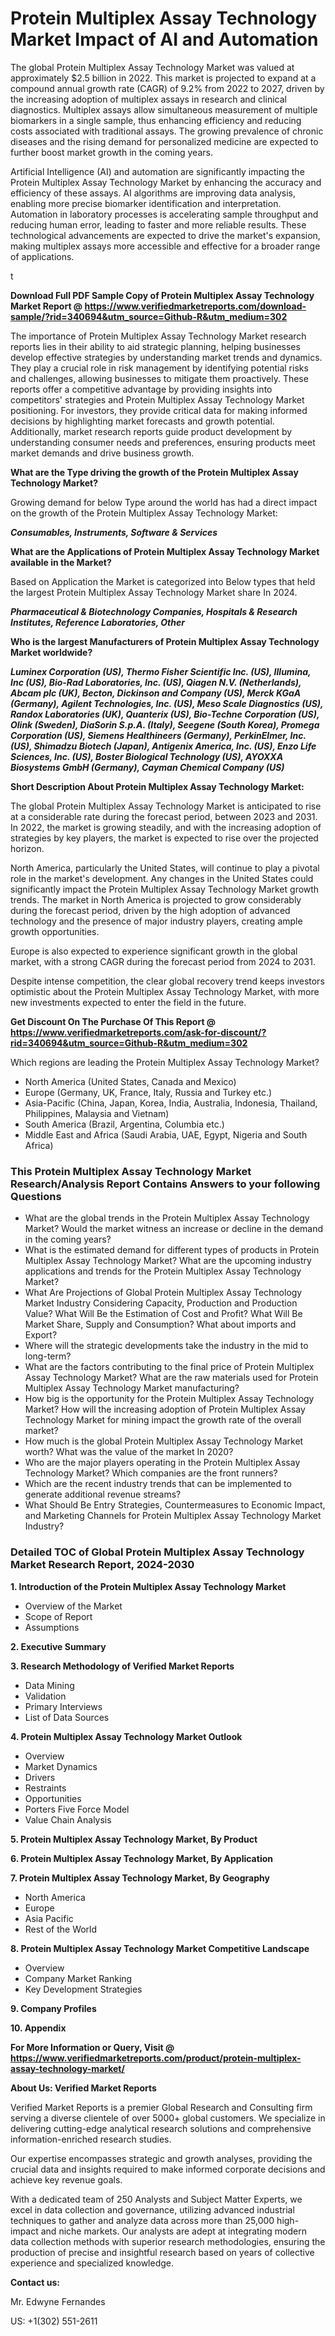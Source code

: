<meta name="title" content="Global Protein Multiplex Assay Technology Market Impact of AI and Automation"><meta name="description" content="The global Protein Multiplex Assay Technology Market was valued at approximately $2.5 billion in 2022. This market is projected to expand at a compound annual growth r"><meta name="title" content="Protein Multiplex Assay Technology Market Size, Share, Scope, Trends, Growth, Opportunities, Analysis, Forecast"><h1>Protein Multiplex Assay Technology Market Impact of AI and Automation</h1><p>The global Protein Multiplex Assay Technology Market was valued at approximately $2.5 billion in 2022. This market is projected to expand at a compound annual growth rate (CAGR) of 9.2% from 2022 to 2027, driven by the increasing adoption of multiplex assays in research and clinical diagnostics. Multiplex assays allow simultaneous measurement of multiple biomarkers in a single sample, thus enhancing efficiency and reducing costs associated with traditional assays. The growing prevalence of chronic diseases and the rising demand for personalized medicine are expected to further boost market growth in the coming years.</p><p>Artificial Intelligence (AI) and automation are significantly impacting the Protein Multiplex Assay Technology Market by enhancing the accuracy and efficiency of these assays. AI algorithms are improving data analysis, enabling more precise biomarker identification and interpretation. Automation in laboratory processes is accelerating sample throughput and reducing human error, leading to faster and more reliable results. These technological advancements are expected to drive the market's expansion, making multiplex assays more accessible and effective for a broader range of applications.</p>t</p><p id="" class=""><strong>Download Full PDF Sample Copy of Protein Multiplex Assay Technology Market Report @ <a href="https://www.verifiedmarketreports.com/download-sample/?rid=340694&utm_source=Github-R&utm_medium=302" target="_blank">https://www.verifiedmarketreports.com/download-sample/?rid=340694&utm_source=Github-R&utm_medium=302</a></strong></p><p>The importance of&nbsp;Protein Multiplex Assay Technology Market research reports lies in their ability to aid strategic planning, helping businesses develop effective strategies by understanding market trends and dynamics. They play a crucial role in risk management by identifying potential risks and challenges, allowing businesses to mitigate them proactively. These reports offer a competitive advantage by providing insights into competitors' strategies and Protein Multiplex Assay Technology Market positioning. For investors, they provide critical data for making informed decisions by highlighting market forecasts and growth potential. Additionally, market research reports guide product development by understanding consumer needs and preferences, ensuring products meet market demands and drive business growth.</p><p><strong>What are the&nbsp;Type driving the growth of the Protein Multiplex Assay Technology Market?</strong></p><p id="" class="">Growing demand for below Type around the world has had a direct impact on the growth of the Protein Multiplex Assay Technology Market:</p><em><strong>Consumables, Instruments, Software & Services</strong></em></p><strong>What are the&nbsp;Applications&nbsp;of Protein Multiplex Assay Technology Market available in the Market?</strong></p><p id="" class="">Based on Application the Market is categorized into Below types that held the largest Protein Multiplex Assay Technology Market share In 2024.</p><em><strong>Pharmaceutical & Biotechnology Companies, Hospitals & Research Institutes, Reference Laboratories, Other</strong></em></p><strong>Who is the largest Manufacturers of Protein Multiplex Assay Technology Market worldwide?</strong></p><p><em><strong>Luminex Corporation (US), Thermo Fisher Scientific Inc. (US), Illumina, Inc (US), Bio-Rad Laboratories, Inc. (US), Qiagen N.V. (Netherlands), Abcam plc (UK), Becton, Dickinson and Company (US), Merck KGaA (Germany), Agilent Technologies, Inc. (US), Meso Scale Diagnostics (US), Randox Laboratories (UK), Quanterix (US), Bio-Techne Corporation (US), Olink (Sweden), DiaSorin S.p.A. (Italy), Seegene (South Korea), Promega Corporation (US), Siemens Healthineers (Germany), PerkinElmer, Inc. (US), Shimadzu Biotech (Japan), Antigenix America, Inc. (US), Enzo Life Sciences, Inc. (US), Boster Biological Technology (US), AYOXXA Biosystems GmbH (Germany), Cayman Chemical Company (US)</strong></em></p><p id="" class=""><strong>Short Description About Protein Multiplex Assay Technology Market:</strong></p><p>The global Protein Multiplex Assay Technology Market is anticipated to rise at a considerable rate during the forecast period, between 2023 and 2031. In 2022, the market is growing steadily, and with the increasing adoption of strategies by key players, the market is expected to rise over the projected horizon.</p><p>North America, particularly the United States, will continue to play a pivotal role in the market's development. Any changes in the United States could significantly impact the Protein Multiplex Assay Technology Market growth trends. The market in North America is projected to grow considerably during the forecast period, driven by the high adoption of advanced technology and the presence of major industry players, creating ample growth opportunities.</p><p>Europe is also expected to experience significant growth in the global market, with a strong CAGR during the forecast period from 2024 to 2031.</p><p>Despite intense competition, the clear global recovery trend keeps investors optimistic about the Protein Multiplex Assay Technology Market, with more new investments expected to enter the field in the future.</p><p id="" class=""><strong>Get Discount On The Purchase Of This Report @ <a href="https://www.verifiedmarketreports.com/ask-for-discount/?rid=340694&utm_source=Github-R&utm_medium=302" target="_blank">https://www.verifiedmarketreports.com/ask-for-discount/?rid=340694&utm_source=Github-R&utm_medium=302</a></strong></p>Which regions are leading the Protein Multiplex Assay Technology Market?</p><ul><li>North America (United States, Canada and Mexico)</li><li>Europe (Germany, UK, France, Italy, Russia and Turkey etc.)</li><li>Asia-Pacific (China, Japan, Korea, India, Australia, Indonesia, Thailand, Philippines, Malaysia and Vietnam)</li><li>South America (Brazil, Argentina, Columbia etc.)</li><li>Middle East and Africa (Saudi Arabia, UAE, Egypt, Nigeria and South Africa)</li></ul><h3 id="" class="">This Protein Multiplex Assay Technology Market Research/Analysis Report Contains Answers to your following Questions</h3><ul><li>What are the global trends in the Protein Multiplex Assay Technology Market? Would the market witness an increase or decline in the demand in the coming years?</li><li>What is the estimated demand for different types of products in Protein Multiplex Assay Technology Market? What are the upcoming industry applications and trends for the Protein Multiplex Assay Technology Market?</li><li>What Are Projections of Global Protein Multiplex Assay Technology Market Industry Considering Capacity, Production and Production Value? What Will Be the Estimation of Cost and Profit? What Will Be Market Share, Supply and Consumption? What about imports and Export?</li><li>Where will the strategic developments take the industry in the mid to long-term?</li><li>What are the factors contributing to the final price of Protein Multiplex Assay Technology Market? What are the raw materials used for Protein Multiplex Assay Technology Market manufacturing?</li><li>How big is the opportunity for the Protein Multiplex Assay Technology Market? How will the increasing adoption of Protein Multiplex Assay Technology Market for mining impact the growth rate of the overall market?</li><li>How much is the global Protein Multiplex Assay Technology Market worth? What was the value of the market In 2020?</li><li>Who are the major players operating in the Protein Multiplex Assay Technology Market? Which companies are the front runners?</li><li>Which are the recent industry trends that can be implemented to generate additional revenue streams?</li><li>What Should Be Entry Strategies, Countermeasures to Economic Impact, and Marketing Channels for Protein Multiplex Assay Technology Market Industry?</li></ul><h3 id="" class="">Detailed TOC of Global Protein Multiplex Assay Technology Market Research Report, 2024-2030</h3><p id="" class=""><strong>1. Introduction of the Protein Multiplex Assay Technology Market</strong></p><ul><li>Overview of the Market</li><li>Scope of Report</li><li>Assumptions</li></ul><p id="" class=""><strong>2. Executive Summary</strong></p><p id="" class=""><strong>3. Research Methodology of Verified Market Reports</strong></p><ul><li>Data Mining</li><li>Validation</li><li>Primary Interviews</li><li>List of Data Sources</li></ul><p id="" class=""><strong>4. Protein Multiplex Assay Technology Market Outlook</strong></p><ul><li>Overview</li><li>Market Dynamics</li><li>Drivers</li><li>Restraints</li><li>Opportunities</li><li>Porters Five Force Model</li><li>Value Chain Analysis</li></ul><p id="" class=""><strong>5. Protein Multiplex Assay Technology Market, By Product</strong></p><p id="" class=""><strong>6. Protein Multiplex Assay Technology Market, By Application</strong></p><p id="" class=""><strong>7. Protein Multiplex Assay Technology Market, By Geography</strong></p><ul><li>North America</li><li>Europe</li><li>Asia Pacific</li><li>Rest of the World</li></ul><p id="" class=""><strong>8. Protein Multiplex Assay Technology Market Competitive Landscape</strong></p><ul><li>Overview</li><li>Company Market Ranking</li><li>Key Development Strategies</li></ul><p id="" class=""><strong>9. Company Profiles</strong></p><p id="" class=""><strong>10. Appendix</strong></p><p id="" class=""><strong>For More Information or Query, Visit @ <a href="https://www.verifiedmarketreports.com/product/protein-multiplex-assay-technology-market/" target="_blank">https://www.verifiedmarketreports.com/product/protein-multiplex-assay-technology-market/</a></strong></p><p id="" class=""><strong>About Us: Verified Market Reports</strong></p><p id="" class="">Verified Market Reports is a premier Global Research and Consulting firm serving a diverse clientele of over 5000+ global customers. We specialize in delivering cutting-edge analytical research solutions and comprehensive information-enriched research studies.</p><p id="" class="">Our expertise encompasses strategic and growth analyses, providing the crucial data and insights required to make informed corporate decisions and achieve key revenue goals.</p><p id="" class="">With a dedicated team of 250 Analysts and Subject Matter Experts, we excel in data collection and governance, utilizing advanced industrial techniques to gather and analyze data across more than 25,000 high-impact and niche markets. Our analysts are adept at integrating modern data collection methods with superior research methodologies, ensuring the production of precise and insightful research based on years of collective experience and specialized knowledge.</p><p id="" class=""><strong>Contact us:</strong></p><p id="" class="">Mr. Edwyne Fernandes</p><p id="" class="">US: +1(302) 551-2611</p>